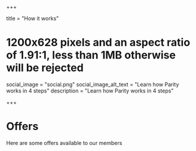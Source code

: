 +++

title = "How it works"
# 1200x628 pixels and an aspect ratio of 1.91:1, less than 1MB otherwise will be rejected
social_image = "social.png"
social_image_alt_text = "Learn how Parity works in 4 steps"
description = "Learn how Parity works in 4 steps"

+++

# Offers

Here are some offers available to our members
